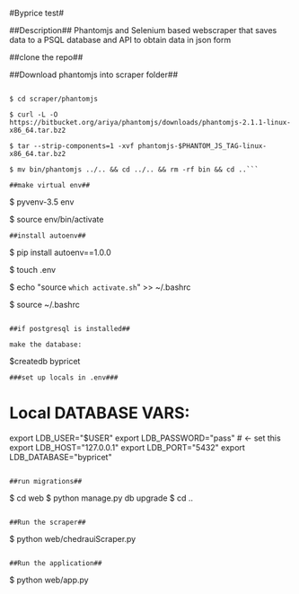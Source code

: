 #Byprice test#

##Description##
Phantomjs and Selenium based webscraper that saves data to a PSQL database and API  to obtain data in json form


##clone the repo##

##Download phantomjs into scraper folder##

```$ mkdir scraper/phantomjs

$ cd scraper/phantomjs

$ curl -L -O https://bitbucket.org/ariya/phantomjs/downloads/phantomjs-2.1.1-linux-x86_64.tar.bz2

$ tar --strip-components=1 -xvf phantomjs-$PHANTOM_JS_TAG-linux-x86_64.tar.bz2

$ mv bin/phantomjs ../.. && cd ../.. && rm -rf bin && cd ..```

##make virtual env##

```
$ pyvenv-3.5 env

$ source env/bin/activate
```
##install autoenv##

```
$ pip install autoenv==1.0.0

$ touch .env

$ echo "source `which activate.sh`" >> ~/.bashrc

$ source ~/.bashrc
```

##if postgresql is installed##

make the database:
```
$createdb bypricet
```
###set up locals in .env###

```
# Local DATABASE VARS:
export LDB_USER="$USER"
export LDB_PASSWORD="pass" # <- set this
export LDB_HOST="127.0.0.1"
export LDB_PORT="5432"
export LDB_DATABASE="bypricet"
```

##run migrations##
```
$ cd web
$ python manage.py db upgrade
$ cd ..
```

##Run the scraper##

```
$ python web/chedrauiScraper.py
```

##Run the application##

```
$ python web/app.py
```
